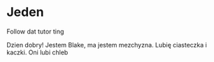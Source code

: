 # Jeden
Follow dat tutor ting

Dzien dobry!
Jestem Blake, ma jestem mezchyzna. Lubię ciasteczka i kaczki. Oni lubi chleb
